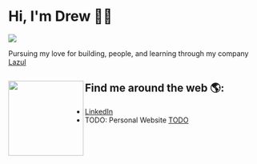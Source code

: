 # Hi, I'm Drew 🦋✨

![](https://komarev.com/ghpvc/?username=DrewBregman&color=6A0F8E&style=plastic)

Pursuing my love for building, people, and learning through my company <a href="https://lazul.ai/">Lazul</a>


## Find me around the web 🌎: <img align="left" width="150" height="150" src="https://giphy.com/gifs/loop-good-paper-3ohzgKvjHrXC3M44yQ.gif"></a>
- <a href="https://www.linkedin.com/in/andrewcbregman/">LinkedIn</a> 
- TODO: Personal Website <a href="https://www.lazul.io/">TODO</a> 

